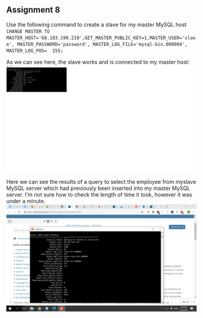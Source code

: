 ## Assignment 8

Use the following command to create a slave for my master MySQL host
`CHANGE MASTER TO MASTER_HOST='68.183.190.219',GET_MASTER_PUBLIC_KEY=1,MASTER_USER='slave', MASTER_PASSWORD='password', MASTER_LOG_FILE='mysql-bin.000004', MASTER_LOG_POS=  155;`


As we can see here, the slave works and is connected to my master host:
![alt text](https://github.com/grimetone/Databases/blob/master/Assignment8/img/slave_connected.png)


Here we can see the results of a query to select the employee from myslave MySQL server which had previously been inserted into my master MySQL server.
I'm not sure how to check the length of time it took, however it was under a minute. 
![alt text](https://github.com/grimetone/Databases/blob/master/Assignment8/img/slave_works.png)

